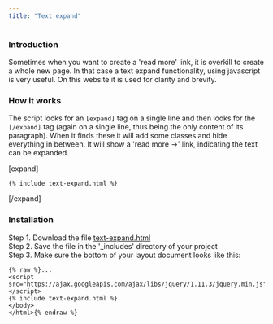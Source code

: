 ```yaml
---
title: "Text expand"
---
```


### Introduction

Sometimes when you want to create a 'read more' link, it is overkill to create a whole new page. In that case a text expand functionality, using javascript is very useful. On this website it is used for clarity and brevity.

### How it works

The script looks for an `[expand]` tag on a single line and then looks for the `[/expand]` tag (again on a single line, thus being the only content of its paragraph). When it finds these it will add some classes and hide everything in between. It will show a 'read more &rarr;' link, indicating the text can be expanded.

[expand]

```
{% include text-expand.html %}
```

[/expand]

### Installation

Step 1. Download the file [text-expand.html](https://raw.githubusercontent.com/jhvanderschee/jekyllcodex/gh-pages/_includes/text-expand.html)
<br />Step 2. Save the file in the '_includes' directory of your project
<br />Step 3. Make sure the bottom of your layout document looks like this:

```
{% raw %}...
<script src="https://ajax.googleapis.com/ajax/libs/jquery/1.11.3/jquery.min.js"></script>
{% include text-expand.html %}
</body>
</html>{% endraw %}
```